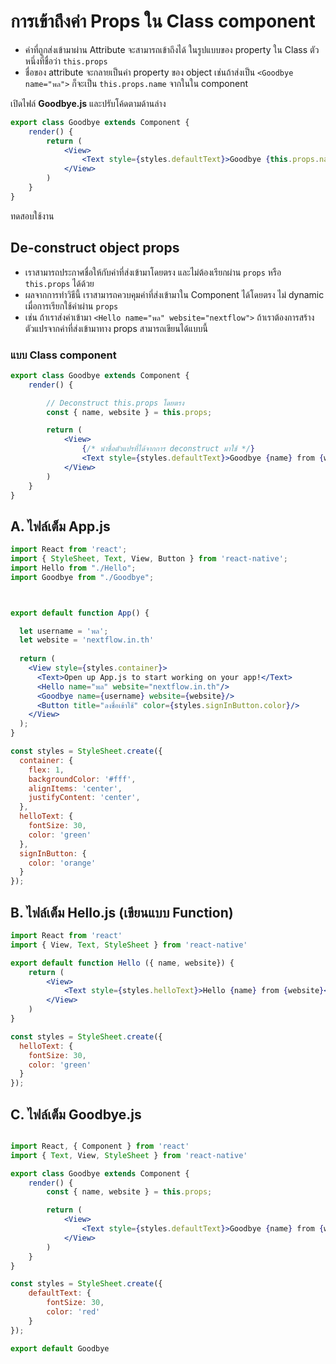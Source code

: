
# การเข้าถึงค่า Props ใน Class component 

- ค่าที่ถูกส่งเข้ามาผ่าน Attribute จะสามารถเข้าถึงได้ ในรูปแบบของ property ใน Class  ตัวหนึ่งที่ชื่อว่า `this.props` 
- ชื่อของ attribute จะกลายเป็นค่า property ของ object เช่นถ้าส่งเป็น `<Goodbye name="พล">` ก็จะเป็น `this.props.name` จากในใน component

เปิดไฟล์ **Goodbye.js** และปรับโค้ดตามด้านล่าง

```jsx
export class Goodbye extends Component {
    render() {
        return (
            <View>
                <Text style={styles.defaultText}>Goodbye {this.props.name}</Text>
            </View>
        )
    }
}
```

ทดสอบใช้งาน

## De-construct object props

- เราสามารถประกาศชื่อให้กับค่าที่ส่งเข้ามาโดยตรง และไม่ต้องเรียกผ่าน `props` หรือ `this.props` ได้ด้วย 
- ผลจากการทำวิธีนี้ เราสามารถควบคุมค่าที่ส่งเข้ามาใน Component ได้โดยตรง ไม่ dynamic เมื่อการเรียกใช้ค่าผ่าน `props`
- เช่น ถ้าเราส่งค่าเข้ามา `<Hello name="พล" website="nextflow">` ถ้าเราต้องการสร้างตัวแปรจากค่าที่ส่งเข้ามาทาง props สามารถเขียนได้แบบนี้

### แบบ Class component 

```jsx
export class Goodbye extends Component {
    render() {

        // Deconstruct this.props โดยตรง
        const { name, website } = this.props;

        return (
            <View>
                {/* นำชื่อตัวแปรที่ได้จากการ deconstruct มาใช้ */}
                <Text style={styles.defaultText}>Goodbye {name} from {website}</Text>
            </View>
        )
    }
}
```

## A. ไฟล์เต็ม App.js

```jsx
import React from 'react';
import { StyleSheet, Text, View, Button } from 'react-native';
import Hello from "./Hello";
import Goodbye from "./Goodbye";



export default function App() {

  let username = 'พล';
  let website = 'nextflow.in.th'
  
  return (
    <View style={styles.container}>
      <Text>Open up App.js to start working on your app!</Text>
      <Hello name="พล" website="nextflow.in.th"/>
      <Goodbye name={username} website={website}/>
      <Button title="ลงชื่อเข้าใช้" color={styles.signInButton.color}/>
    </View>
  );
}

const styles = StyleSheet.create({
  container: {
    flex: 1,
    backgroundColor: '#fff',
    alignItems: 'center',
    justifyContent: 'center',
  },
  helloText: {
    fontSize: 30,
    color: 'green'
  },
  signInButton: {
    color: 'orange'
  }
});

```

## B. ไฟล์เต็ม Hello.js (เขียนแบบ Function)

```jsx
import React from 'react'
import { View, Text, StyleSheet } from 'react-native'

export default function Hello ({ name, website}) {
    return (
        <View>
            <Text style={styles.helloText}>Hello {name} from {website}</Text>
        </View>
    )
}

const styles = StyleSheet.create({
  helloText: {
    fontSize: 30,
    color: 'green'
  }
});
```

## C. ไฟล์เต็ม Goodbye.js

```jsx

import React, { Component } from 'react'
import { Text, View, StyleSheet } from 'react-native'

export class Goodbye extends Component {
    render() {
        const { name, website } = this.props;

        return (
            <View>
                <Text style={styles.defaultText}>Goodbye {name} from {website}</Text>
            </View>
        )
    }
}

const styles = StyleSheet.create({
    defaultText: {
        fontSize: 30,
        color: 'red'
    }
});

export default Goodbye

```